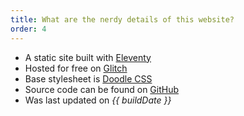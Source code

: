 ```yaml
---
title: What are the nerdy details of this website?
order: 4
---
```

- A static site built with [Eleventy](https://www.11ty.dev)
- Hosted for free on [Glitch](https://glitch.com)
- Base stylesheet is [Doodle CSS](https://github.com/chr15m/DoodleCSS)
- Source code can be found on [GitHub](https://github.com/Maxzilla60/do-a-doodle-history)
- Was last updated on _{{ buildDate }}_
